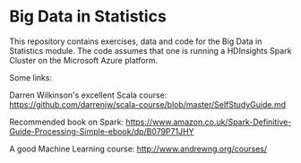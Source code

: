 # Big Data in Statistics

This repository contains exercises, data and code for the Big Data in Statistics module. The code assumes that one is running a HDInsights Spark Cluster on the Microsoft Azure platform.


Some links:

Darren Wilkinson's excellent Scala course:
https://github.com/darrenjw/scala-course/blob/master/SelfStudyGuide.md

Recommended book on Spark:
https://www.amazon.co.uk/Spark-Definitive-Guide-Processing-Simple-ebook/dp/B079P71JHY

A good Machine Learning course:
http://www.andrewng.org/courses/

